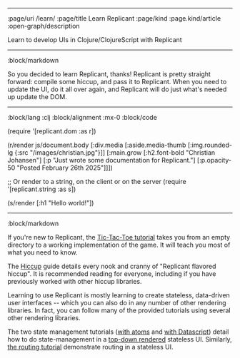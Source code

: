 --------------------------------------------------------------------------------
:page/uri /learn/
:page/title Learn Replicant
:page/kind :page.kind/article
:open-graph/description

Learn to develop UIs in Clojure/ClojureScript with Replicant

--------------------------------------------------------------------------------
:block/markdown

So you decided to learn Replicant, thanks! Replicant is pretty straight forward:
compile some hiccup, and pass it to Replicant. When you need to update the UI,
do it all over again, and Replicant will do just what's needed up update the
DOM.

--------------------------------------------------------------------------------
:block/lang :clj
:block/alignment :mx-0
:block/code

(require '[replicant.dom :as r])

(r/render js/document.body
  [:div.media
   [:aside.media-thumb
    [:img.rounded-lg {:src "/images/christian.jpg"}]]
   [:main.grow
    [:h2.font-bold "Christian Johansen"]
    [:p "Just wrote some documentation for Replicant."]
    [:p.opacity-50
     "Posted February 26th 2025"]]])

;; Or render to a string, on the client or on the server
(require '[replicant.string :as s])

(s/render [:h1 "Hello world!"])

--------------------------------------------------------------------------------
:block/markdown

If you're new to Replicant, the [Tic-Tac-Toe tutorial](/tutorials/tic-tac-toe/)
takes you from an empty directory to a working implementation of the game. It
will teach you most of what you need to know.

The [Hiccup](/hiccup/) guide details every nook and cranny of "Replicant
flavored hiccup". It is recommended reading for everyone, including if you have
previously worked with other hiccup libraries.

Learning to use Replicant is mostly learning to create stateless, data-driven
user interfaces -- which you can also do in any number of other rendering
libraries. In fact, you can follow many of the provided tutorials using several
other rendering libraries.

The two state management tutorials ([with atoms](/tutorials/state-atom/) and
[with Datascript](/tutorials/state-datascript/)) detail how to do
state-management in a [top-down rendered](/top-down/) stateless UI. Similarly,
[the routing tutorial](/tutorials/routing/) demonstrate routing in a stateless
UI.
